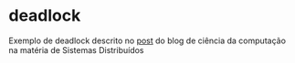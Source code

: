 # deadlock
Exemplo de deadlock descrito no [post](http://dirceuprofessor.blogspot.com.br/2013/05/programacao-concorrente-synchronized.html) do blog de ciência da computação na 
matéria de Sistemas Distribuídos
